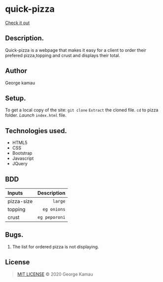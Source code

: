 # quick-pizza
[Check it out]( )
## Description.
Quick-pizza is a webpage that makes it easy for a client to order their prefered pizza,topping and crust and displays their total.
## Author
George kamau
## Setup.
To get a local copy of the site:
`git clone`
`Extract` the cloned file.
`cd` to pizza folder.
*Launch* `index.html` file.
## Technologies used.
* HTML5
* CSS
* Bootstrap
* Javascript
* JQuery
## BDD
| Inputs |  Description|
| :---         |          ---: |
| pizza-size  |  `large`|
| topping     |  ``eg onions``   |
| crust    | `eg peporoni`
## Bugs.
1. The list for ordered pizza is not displaying.
## License
>[MIT LICENSE]() &copy; 2020 George Kamau